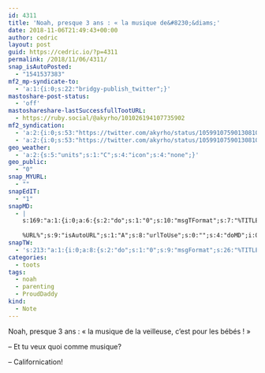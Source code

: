 ```yaml
---
id: 4311
title: 'Noah, presque 3 ans : « la musique de&#8230;&diams;'
date: 2018-11-06T21:49:43+00:00
author: cedric
layout: post
guid: https://cedric.io/?p=4311
permalink: /2018/11/06/4311/
snap_isAutoPosted:
  - "1541537383"
mf2_mp-syndicate-to:
  - 'a:1:{i:0;s:22:"bridgy-publish_twitter";}'
mastoshare-post-status:
  - 'off'
mastoshareshare-lastSuccessfullTootURL:
  - https://ruby.social/@akyrho/101026194107735902
mf2_syndication:
  - 'a:2:{i:0;s:53:"https://twitter.com/akyrho/status/1059910759013081089";i:1;s:46:"https://ruby.social/@akyrho/101026194107735902";}'
  - 'a:2:{i:0;s:53:"https://twitter.com/akyrho/status/1059910759013081089";i:1;s:46:"https://ruby.social/@akyrho/101026194107735902";}'
geo_weather:
  - 'a:2:{s:5:"units";s:1:"C";s:4:"icon";s:4:"none";}'
geo_public:
  - "0"
snap_MYURL:
  - ""
snapEdIT:
  - "1"
snapMD:
  - |
    s:169:"a:1:{i:0;a:6:{s:2:"do";s:1:"0";s:10:"msgTFormat";s:7:"%TITLE%";s:9:"msgFormat";s:19:"%FULLTEXT%
    
    %URL%";s:9:"isAutoURL";s:1:"A";s:8:"urlToUse";s:0:"";s:4:"doMD";i:0;}}";
snapTW:
  - 's:213:"a:1:{i:0;a:8:{s:2:"do";s:1:"0";s:9:"msgFormat";s:26:"%TITLE%. %EXCERPT% - %URL%";s:8:"attchImg";s:1:"1";s:9:"isAutoImg";s:1:"A";s:8:"imgToUse";s:0:"";s:9:"isAutoURL";s:1:"A";s:8:"urlToUse";s:0:"";s:4:"doTW";i:0;}}";'
categories:
  - toots
tags:
  - noah
  - parenting
  - ProudDaddy
kind:
  - Note
---
```

Noah, presque 3 ans : « la musique de la veilleuse, c’est pour les bébés ! »

&#8211; Et tu veux quoi comme musique?

&#8211; Californication!